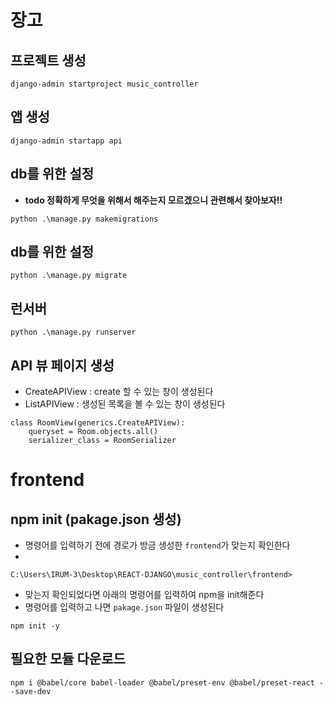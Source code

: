 # 장고 

## 프로젝트 생성
```
django-admin startproject music_controller
```
## 앱 생성
```
django-admin startapp api
```

## db를 위한 설정
- **todo 정확하게 무엇을 위해서 해주는지 모르겠으니 관련해서 찾아보자!!**
```
python .\manage.py makemigrations
```

## db를 위한 설정
```
python .\manage.py migrate
```

## 런서버

```
python .\manage.py runserver
```


## API 뷰 페이지 생성 
- CreateAPIView : create 할 수 있는 창이 생성된다
- ListAPIView : 생성된 목록을 볼 수 있는 창이 생성된다
```
class RoomView(generics.CreateAPIView):
    queryset = Room.objects.all()
    serializer_class = RoomSerializer
```

# frontend

## npm init (pakage.json 생성)
- 명령어를 입력하기 전에 경로가 방금 생성한 `frontend`가 맞는지 확인한다
- 
```
C:\Users\IRUM-3\Desktop\REACT-DJANGO\music_controller\frontend> 
```

- 맞는지 확인되었다면 아래의 명령어를 입력하여 npm을 init해준다
- 명령어를 입력하고 나면 `pakage.json` 파일이 생성된다
```
npm init -y
```

## 필요한 모듈 다운로드
```
npm i @babel/core babel-loader @babel/preset-env @babel/preset-react --save-dev
```